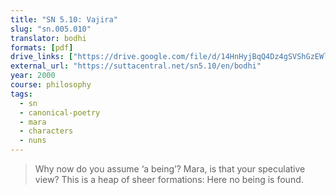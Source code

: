 ```yaml
---
title: "SN 5.10: Vajira"
slug: "sn.005.010"
translator: bodhi
formats: [pdf]
drive_links: ["https://drive.google.com/file/d/14HnHyjBqQ4Dz4gSVShGzEWlFkNJQUWdG/view?usp=drivesdk"]
external_url: "https://suttacentral.net/sn5.10/en/bodhi"
year: 2000
course: philosophy
tags: 
  - sn
  - canonical-poetry
  - mara
  - characters
  - nuns
---
```


> Why now do you assume ‘a being’?
Mara, is that your speculative view?
This is a heap of sheer formations:
Here no being is found.
